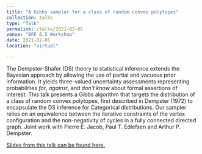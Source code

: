 ```yaml
---
title: "A Gibbs sampler for a class of random convex polytopes"
collection: talks
type: "Talk"
permalink: /talks/2021-02-05
venue: "BFF 6.5 Workshop"
date: 2021-02-05
location: "virtual"

---
```


The Dempster-Shafer (DS) theory to statistical inference extends the Bayesian approach by allowing the use of partial and vacuous prior information. It yields three-valued uncertainty assessments representing probabilities *for*, *against*, and *don't know* about formal assertions of interest. This talk presents a Gibbs algorithm that targets the distribution of a class of random convex polytopes, first described in Dempster (1972) to encapsulate the DS inference for Categorical distributions. Our sampler relies on an equivalence between the iterative constraints of the vertex configuration and the non-negativity of cycles in a fully connected directed graph. Joint work with Pierre E. Jacob, Paul T. Edlefsen and Arthur P. Dempster.

[Slides from this talk can be found here.](https://ruobingong.github.io/files/2021-02-BFF65.pdf)
